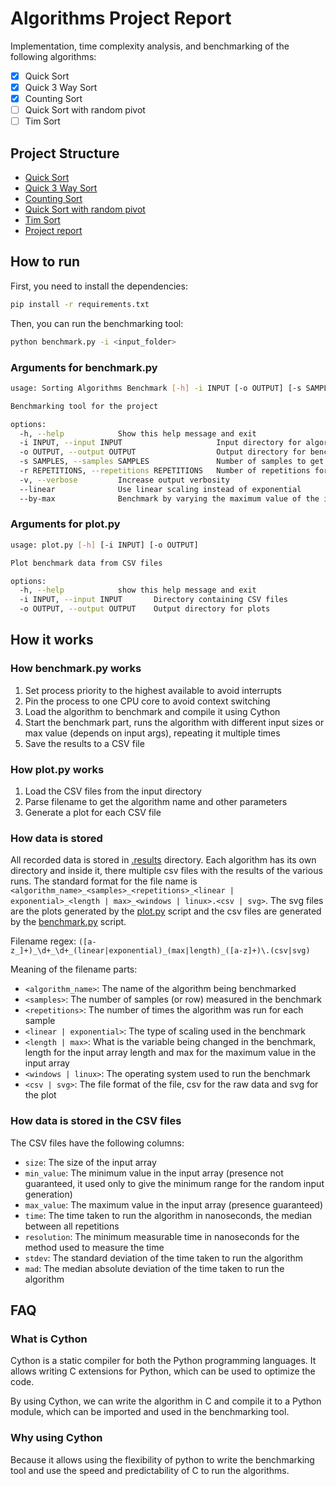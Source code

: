 # Algorithms Project Report

Implementation, time complexity analysis, and benchmarking of the following algorithms:

- [x] Quick Sort
- [x] Quick 3 Way Sort
- [x] Counting Sort
- [ ] Quick Sort with random pivot
- [ ] Tim Sort

## Project Structure

- [Quick Sort](/quick_sort)
- [Quick 3 Way Sort](/quick_3way_sort)
- [Counting Sort](/counting_sort)
- [Quick Sort with random pivot](/randomized_quick_sort)
- [Tim Sort](/tim_sort)
- [Project report](/docs)

## How to run

First, you need to install the dependencies:

```bash
pip install -r requirements.txt
```

Then, you can run the benchmarking tool:

```bash
python benchmark.py -i <input_folder>
```

### Arguments for benchmark.py

```bash
usage: Sorting Algorithms Benchmark [-h] -i INPUT [-o OUTPUT] [-s SAMPLES] [-r REPETITIONS] [-v] [--linear] [--by-max]

Benchmarking tool for the project

options:
  -h, --help            Show this help message and exit
  -i INPUT, --input INPUT                     Input directory for algorithm inputs
  -o OUTPUT, --output OUTPUT                  Output directory for benchmark results
  -s SAMPLES, --samples SAMPLES               Number of samples to get
  -r REPETITIONS, --repetitions REPETITIONS   Number of repetitions for each input length to run
  -v, --verbose         Increase output verbosity
  --linear              Use linear scaling instead of exponential
  --by-max              Benchmark by varying the maximum value of the input data
```

### Arguments for plot.py

```bash
usage: plot.py [-h] [-i INPUT] [-o OUTPUT]

Plot benchmark data from CSV files

options:
  -h, --help            show this help message and exit
  -i INPUT, --input INPUT       Directory containing CSV files
  -o OUTPUT, --output OUTPUT    Output directory for plots
```

## How it works

### How benchmark.py works

1. Set process priority to the highest available to avoid interrupts
2. Pin the process to one CPU core to avoid context switching
3. Load the algorithm to benchmark and compile it using Cython
4. Start the benchmark part, runs the algorithm with different input sizes or max value (depends on input args), repeating it multiple times
5. Save the results to a CSV file

### How plot.py works

1. Load the CSV files from the input directory
2. Parse filename to get the algorithm name and other parameters
3. Generate a plot for each CSV file

### How data is stored

All recorded data is stored in [.results](/.results) directory. Each algorithm has its own directory and inside it, there multiple csv files with the results of the various runs.
The standard format for the file name is `<algorithm_name>_<samples>_<repetitions>_<linear | exponential>_<length | max>_<windows | linux>.<csv | svg>`. The svg files are the plots generated by the [plot.py](/plot.py) script and the csv files are generated by the [benchmark.py](/benchmark.py) script.

Filename regex: `([a-z_]+)_\d+_\d+_(linear|exponential)_(max|length)_([a-z]+)\.(csv|svg)`

Meaning of the filename parts:

- `<algorithm_name>`: The name of the algorithm being benchmarked
- `<samples>`: The number of samples (or row) measured in the benchmark
- `<repetitions>`: The number of times the algorithm was run for each sample
- `<linear | exponential>`: The type of scaling used in the benchmark
- `<length | max>`: What is the variable being changed in the benchmark, length for the input array length and max for the maximum value in the input array
- `<windows | linux>`: The operating system used to run the benchmark
- `<csv | svg>`: The file format of the file, csv for the raw data and svg for the plot

### How data is stored in the CSV files

The CSV files have the following columns:

- `size`: The size of the input array
- `min_value`: The minimum value in the input array (presence not guaranteed, it used only to give the minimum range for the random input generation)
- `max_value`: The maximum value in the input array (presence guaranteed)
- `time`: The time taken to run the algorithm in nanoseconds, the median between all repetitions
- `resolution`: The minimum measurable time in nanoseconds for the method used to measure the time
- `stdev`: The standard deviation of the time taken to run the algorithm
- `mad`: The median absolute deviation of the time taken to run the algorithm

## FAQ

### What is Cython

Cython is a static compiler for both the Python programming languages.
It allows writing C extensions for Python, which can be used to optimize the code.

By using Cython, we can write the algorithm in C and compile it to a Python module,
which can be imported and used in the benchmarking tool.

### Why using Cython

Because it allows using the flexibility of python to write the benchmarking tool
and use the speed and predictability of C to run the algorithms.
